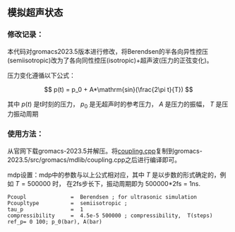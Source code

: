 ## 模拟超声状态

### 修改记录：
本代码对gromacs2023.5版本进行修改，将Berendsen的半各向异性控压(semiisotropic)改为了各向同性控压(isotropic)+超声波(压力的正弦变化)。

压力变化遵循以下公式：

$$ 
p(t) = p_0 + A*\mathrm{sin}(\frac{2\pi t}{T}) 
$$

其中 $p(t)$ 是t时刻的压力， $p_0$ 是无超声时的参考压力， $A$ 是压力的振幅， $T$ 是压力振动周期 
### 使用方法：

从官网下载gromacs-2023.5并解压。将[coupling.cpp](https://github.com/02zx/02zx.github.io/blob/main/tutorial/molecular%20dynamics%20simulation/coupling.cpp)复制到gromacs-2023.5/src/gromacs/mdlib/coupling.cpp之后进行编译即可。


mdp设置：mdp中的参数与以上公式相对应，其中 $T$ 是以步数的形式确定的，例如 $T=500000$ 时， 在2fs步长下，振动周期即为 500000*2fs = 1ns.
```
Pcoupl              =  Berendsen ; for ultrasonic simulation
Pcoupltype          =  semiisotropic ;
tau_p               =  1
compressibility     =  4.5e-5 500000 ; compressibility,  T(steps)
ref_p= 0 100; p_0(bar), A(bar)
```


